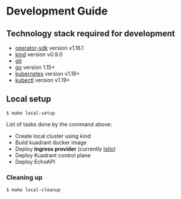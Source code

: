 # Development Guide

## Technology stack required for development

* [operator-sdk] version v1.16.1
* [kind] version v0.9.0
* [git][git_tool]
* [go] version 1.15+
* [kubernetes] version v1.19+
* [kubectl] version v1.19+

## Local setup

```
$ make local-setup
```

List of tasks done by the command above:

* Create local cluster using kind
* Build kuadrant docker image
* Deploy **ingress provider** (currently [Istio](https://istio.io)) 
* Deploy Kuadrant control plane
* Deploy EchoAPI

### Cleaning up

```
$ make local-cleanup
```

[git_tool]:https://git-scm.com/downloads
[operator-sdk]:https://github.com/operator-framework/operator-sdk
[go]:https://golang.org/
[kind]:https://kind.sigs.k8s.io/
[kubernetes]:https://kubernetes.io/
[kubectl]:https://kubernetes.io/docs/tasks/tools/#kubectl
